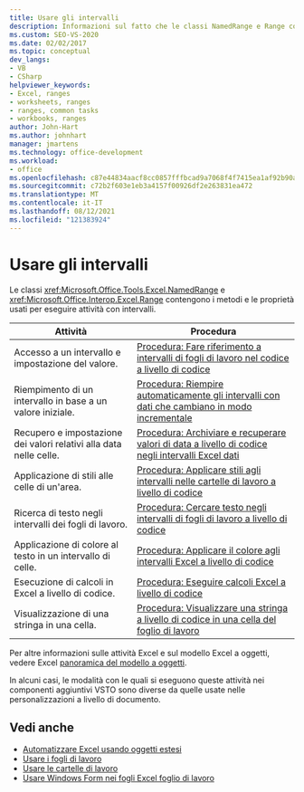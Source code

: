 ```yaml
---
title: Usare gli intervalli
description: Informazioni sul fatto che le classi NamedRange e Range contengono i metodi e le proprietà usate per eseguire attività con intervalli.
ms.custom: SEO-VS-2020
ms.date: 02/02/2017
ms.topic: conceptual
dev_langs:
- VB
- CSharp
helpviewer_keywords:
- Excel, ranges
- worksheets, ranges
- ranges, common tasks
- workbooks, ranges
author: John-Hart
ms.author: johnhart
manager: jmartens
ms.technology: office-development
ms.workload:
- office
ms.openlocfilehash: c87e44834aacf8cc0857fffbcad9a7068f4f7415ea1af92b90ac8f1e3979bdea
ms.sourcegitcommit: c72b2f603e1eb3a4157f00926df2e263831ea472
ms.translationtype: MT
ms.contentlocale: it-IT
ms.lasthandoff: 08/12/2021
ms.locfileid: "121383924"
---
```

# <a name="work-with-ranges"></a>Usare gli intervalli
  Le classi <xref:Microsoft.Office.Tools.Excel.NamedRange> e <xref:Microsoft.Office.Interop.Excel.Range> contengono i metodi e le proprietà usati per eseguire attività con intervalli.

|Attività|Procedura|
|----------|---------------|
|Accesso a un intervallo e impostazione del valore.|[Procedura: Fare riferimento a intervalli di fogli di lavoro nel codice a livello di codice](../vsto/how-to-programmatically-refer-to-worksheet-ranges-in-code.md)|
|Riempimento di un intervallo in base a un valore iniziale.|[Procedura: Riempire automaticamente gli intervalli con dati che cambiano in modo incrementale](../vsto/how-to-programmatically-automatically-fill-ranges-with-incrementally-changing-data.md)|
|Recupero e impostazione dei valori relativi alla data nelle celle.|[Procedura: Archiviare e recuperare valori di data a livello di codice negli intervalli Excel dati](../vsto/how-to-programmatically-store-and-retrieve-date-values-in-excel-ranges.md)|
|Applicazione di stili alle celle di un'area.|[Procedura: Applicare stili agli intervalli nelle cartelle di lavoro a livello di codice](../vsto/how-to-programmatically-apply-styles-to-ranges-in-workbooks.md)|
|Ricerca di testo negli intervalli dei fogli di lavoro.|[Procedura: Cercare testo negli intervalli di fogli di lavoro a livello di codice](../vsto/how-to-programmatically-search-for-text-in-worksheet-ranges.md)|
|Applicazione di colore al testo in un intervallo di celle.|[Procedura: Applicare il colore agli intervalli Excel a livello di codice](../vsto/how-to-programmatically-apply-color-to-excel-ranges.md)|
|Esecuzione di calcoli in Excel a livello di codice.|[Procedura: Eseguire calcoli Excel a livello di codice](../vsto/how-to-programmatically-run-excel-calculations-programmatically.md)|
|Visualizzazione di una stringa in una cella.|[Procedura: Visualizzare una stringa a livello di codice in una cella del foglio di lavoro](../vsto/how-to-programmatically-display-a-string-in-a-worksheet-cell.md)|

 Per altre informazioni sulle attività Excel e sul modello Excel a oggetti, vedere Excel [panoramica del modello a oggetti](../vsto/excel-object-model-overview.md).

 In alcuni casi, le modalità con le quali si eseguono queste attività nei componenti aggiuntivi VSTO sono diverse da quelle usate nelle personalizzazioni a livello di documento.

## <a name="see-also"></a>Vedi anche
- [Automatizzare Excel usando oggetti estesi](../vsto/automating-excel-by-using-extended-objects.md)
- [Usare i fogli di lavoro](../vsto/working-with-worksheets.md)
- [Usare le cartelle di lavoro](../vsto/working-with-workbooks.md)
- [Usare Windows Form nei fogli Excel foglio di lavoro](../vsto/using-windows-forms-controls-on-excel-worksheets.md)
